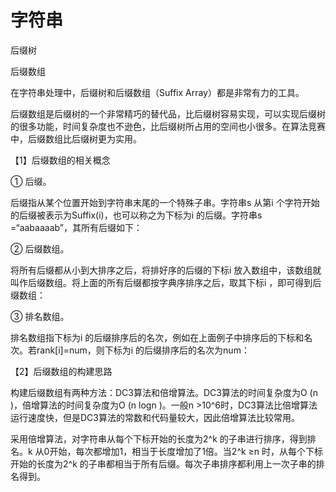 # 字符串



后缀树

后缀数组



在字符串处理中，后缀树和后缀数组（Suffix Array）都是非常有力的工具。

后缀数组是后缀树的一个非常精巧的替代品，比后缀树容易实现，可以实现后缀树的很多功能，时间复杂度也不逊色，比后缀树所占用的空间也小很多。在算法竞赛中，后缀数组比后缀树更为实用。

【1】后缀数组的相关概念

① 后缀。

后缀指从某个位置开始到字符串末尾的一个特殊子串。字符串s 从第i 个字符开始的后缀被表示为Suffix(i)，也可以称之为下标为i 的后缀。字符串s =“aabaaaab”，其所有后缀如下：

② 后缀数组。

将所有后缀都从小到大排序之后，将排好序的后缀的下标i 放入数组中，该数组就叫作后缀数组。将上面的所有后缀都按字典序排序之后，取其下标i ，即可得到后缀数组：


③ 排名数组。

排名数组指下标为i 的后缀排序后的名次，例如在上面例子中排序后的下标和名次。若rank[i]=num，则下标为i 的后缀排序后的名次为num：

【2】后缀数组的构建思路

构建后缀数组有两种方法：DC3算法和倍增算法。DC3算法的时间复杂度为O (n )，倍增算法的时间复杂度为O (n logn )。一般n >10^6时，DC3算法比倍增算法运行速度快，但是DC3算法的常数和代码量较大，因此倍增算法比较常用。

采用倍增算法，对字符串从每个下标开始的长度为2^k 的子串进行排序，得到排名。k 从0开始，每次都增加1，相当于长度增加了1倍。当2^k ≥n 时，从每个下标开始的长度为2^k 的子串都相当于所有后缀。每次子串排序都利用上一次子串的排名得到。